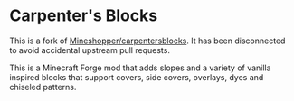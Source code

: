 # Carpenter's Blocks
This is a fork of [Mineshopper/carpentersblocks](https://github.com/Mineshopper/carpentersblocks). It has been disconnected to avoid accidental upstream pull requests.

This is a Minecraft Forge mod that adds slopes and a variety of vanilla inspired blocks that support covers, side covers, overlays, dyes and chiseled patterns.
